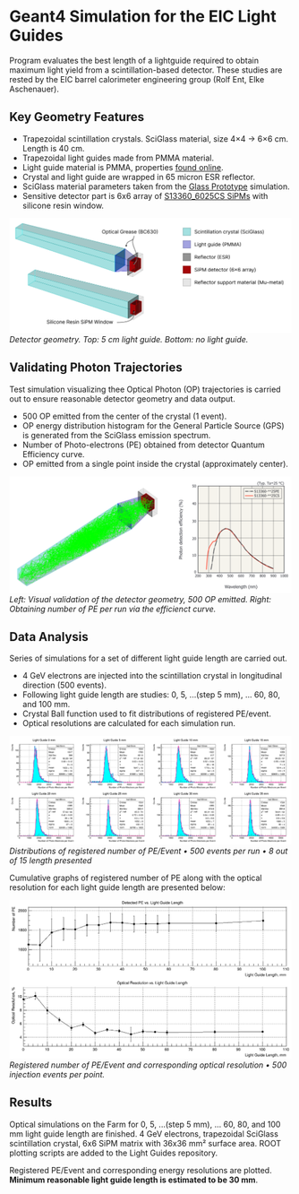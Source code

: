 # Geant4 Simulation for the EIC Light Guides

Program evaluates the best length of a lightguide required to obtain maximum light yield from a scintillation-based detector. These studies are rested by the EIC barrel calorimeter engineering group (Rolf Ent, Elke Aschenauer).

## Key Geometry Features

* Trapezoidal scintillation crystals. SciGlass material, size 4×4 → 6×6 cm. Length is 40 cm.
* Trapezoidal light guides made from PMMA material.
* Light guide material is PMMA, properties [found online](https://eljentechnology.com/images/products/data_sheets/Light_Guides_and_Acrylic_Plastic.pdf). 
* Crystal and light guide are wrapped in 65 micron ESR reflector.
* SciGlass material parameters taken from the [Glass Prototype](https://github.com/JeffersonLab/glass-prototype) simulation.
* Sensitive detector part is 6x6 array of [S13360_6025CS SiPMs](https://www.hamamatsu.com/content/dam/hamamatsu-photonics/sites/documents/99_SALES_LIBRARY/ssd/s13360_series_kapd1052e.pdf) with silicone resin window. 

![Geant4 detector geometry](https://raw.githubusercontent.com/petrstepanov/light-guides/main/resources/light-guides-detector.png "Geant4 detector geometry")
*Detector geometry. Top: 5 cm light guide. Bottom: no light guide.*

## Validating Photon Trajectories

Test simulation visualizing thee Optical Photon (OP) trajectories is carried out to ensure reasonable detector geometry and data output.

* 500 OP emitted from the center of the crystal (1 event).
* OP energy distribution histogram for the General Particle Source (GPS) is generated from the SciGlass emission spectrum.
* Number of Photo-electrons (PE) obtained from detector Quantum Efficiency curve.
* OP emitted from a single point inside the crystal (approximately center).

![Geant4 simulation visualization](https://raw.githubusercontent.com/petrstepanov/light-guides/main/resources/test.png "Geant4 simulation visualization")
*Left: Visual validation of the detector geometry, 500 OP emitted. Right: Obtaining number of PE per run via the efficienct curve.*

## Data Analysis

Series of simulations for a set of different light guide length are carried out. 

* 4 GeV electrons are injected into the scintillation crystal in longitudinal direction (500 events).
* Following light guide length are studies: 0, 5, ...(step 5 mm), … 60, 80, and 100 mm.
* Crystal Ball function used to fit distributions of registered PE/event.
* Optical resolutions are calculated for each simulation run.

![Optical resolutions of wave-guides of dofferent lengths](https://raw.githubusercontent.com/petrstepanov/light-guides/main/resources/optical-resolutions.png "Optical resolutions of wave-guides of dofferent lengths")
*Distributions of registered number of PE/Event • 500 events per run •  8 out of 15 length presented*

Cumulative graphs of registered number of PE along with the optical resolution for each light guide length are presented below:

![Simulation results](https://raw.githubusercontent.com/petrstepanov/light-guides/main/resources/results.png "Simulation results")
*Registered number of PE/Event and corresponding optical resolution • 500 injection events per point.*

## Results

Optical simulations on the Farm for 0, 5, ...(step 5 mm), … 60, 80, and 100 mm light guide length are finished. 4 GeV electrons, trapezoidal SciGlass scintillation crystal, 6x6 SiPM matrix with 36x36 mm² surface area. ROOT plotting scripts are added to the Light Guides repository. 

Registered PE/Event and corresponding energy resolutions are plotted. **Minimum reasonable light guide length is estimated to be 30 mm**.

